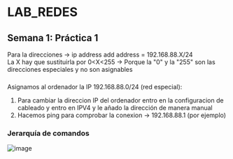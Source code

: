 # LAB_REDES
## Semana 1: Práctica 1
Para la direcciones -> ip address add address = 192.168.88.X/24  
La X hay que sustituirla por 0<X<255 -> Porque la "0" y la "255" son las direcciones especiales y no son asignables  

### <Acceso por telnet>
Asignamos al ordenador la IP 192.168.88.0/24  (red especial):  
1. Para cambiar la direccion IP del ordenador entro en la configuracion de cableado y entro en IPV4 y le añado la dirección de manera manual  
1. Hacemos ping para comprobar la conexion -> 192.168.88.1 (por ejemplo)  

### Jerarquía de comandos  

![image](https://github.com/AdrianPaEs/LAB_REDES/assets/65620453/e5b7c61b-04fb-4d26-a917-bdd1ed3d31f7)

